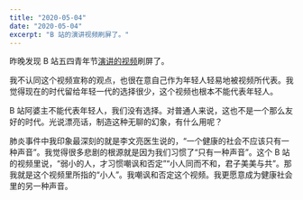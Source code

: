 ```yaml
---
title: "2020-05-04"
date: "2020-05-04"
excerpt: "B 站的演讲视频刷屏了。"
---
```


昨晚发现 B 站五四青年节[演讲的视频](https://www.bilibili.com/video/BV1FV411d7u7?spm_id_from=333.851.b_696e7465726e6174696f6e616c486561646572.36)刷屏了。

我不认同这个视频宣称的观点，也很在意自己作为年轻人轻易地被视频所代表。我觉得现在的时代留给年轻一代的选择很少，这个视频也根本不能代表年轻人。

B 站阿婆主不能代表年轻人，我们没有选择。对普通人来说，这也不是一个那么友好的时代。光说漂亮话，制造这种无聊的幻象，有什么用呢？

肺炎事件中我印象最深刻的就是李文亮医生说的，“一个健康的社会不应该只有一种声音”。我觉得很多悲剧的根源就是因为我们习惯了“只有一种声音”。这个 B 站的视频里说，“弱小的人，才习惯嘲讽和否定”“小人同而不和，君子美美与共”。那我就是这个视频里所指的“小人”。我嘲讽和否定这个视频。我更愿意成为健康社会里的另一种声音。
